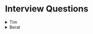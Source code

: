 # Interview Questions

<details>
<summary>Tim</summary>
<br>

1. Can RT5000 work with other appliances? Like a rice cooker.

2. How does RT5000 handle intense heat when cooking?

3. How does RT5000 handle food safety? How will RT5000 determine when something is fully cooked? Will it wash its hands?

4-Will RT5000 allow for different ingredients when asked? Different beans/rice request.

5-How will RT5000 update when more/better recipes are added?

6-How will RT5000 handle large amounts of cooking for a party?

7-Will RT5000 be able to open cans? Lot of chili ingredients are canned.

8-Will RT5000 be able to detect common mistakes in the parameters? Like conflicts or non aplicable steps.

9-How difficult will the app be to learn and apply to RT5000?

10-How will RT5000 detect what are the correct ingredients?

</details>

<details>
<summary>Berat</summary>
<br>

1-How will you ensure complex task that the RT5000 could robot handle to make chicken soup?

2-How you would manage when multiple tasks are running on the RT5000?

3-How would you gather and analyze user feedback to continuously improve and expand the library of pre-installed tasks?

4-How will you update RT-5000’s software to add new task or recipe?

5-How do you plan to handle potential errors when  pre-installed tasks are scheduled to run concurrently?

6-How would you prioritize chicken soup recipe?

7-How you would allow users customize pre-installed tasks to their specific preferences and needs?

8-How would you ensure that the pre-installed tasks can scale chicken soup recipe?

9-How would you ensure when robot will need to maintenance?

10-How would you optimize resource usage, such as battery life and memory, when developing tasks for the robot?
</details>
